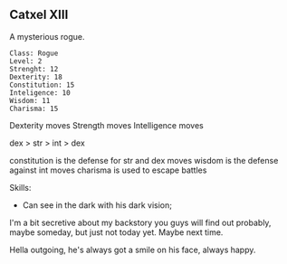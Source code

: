 ## Catxel XIII

A mysterious rogue.

	Class: Rogue
	Level: 2
	Strenght: 12
	Dexterity: 18
	Constitution: 15
	Inteligence: 10
	Wisdom: 11
	Charisma: 15

Dexterity moves
Strength moves
Intelligence moves

dex > str > int > dex

constitution is the defense for str and dex moves
wisdom is the defense against int moves
charisma is used to escape battles


Skills:
* Can see in the dark with his dark vision;

I'm a bit secretive about my backstory you guys will find out probably, maybe someday, but just not today yet. Maybe next time.

Hella outgoing, he's always got a smile on his face, always happy.
